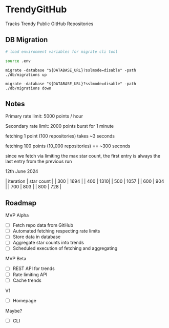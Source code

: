 # TrendyGitHub

Tracks Trendy Public GitHub Repositories

## DB Migration

```sh
# load environment variables for migrate cli tool

source .env
```

`migrate -database "${DATABASE_URL}?sslmode=disable" -path ./db/migrations up`

`migrate -database "${DATABASE_URL}?sslmode=disable" -path ./db/migrations down`

## Notes

Primary rate limit: 5000 points / hour

Secondary rate limit: 2000 points burst for 1 minute

fetching 1 point (100 repositories) takes ~3 seconds

fetching 100 points (10_000 repositories) == ~300 seconds

since we fetch via limiting the max star count, the first entry is always the
last entry from the previous run

12th June 2024

| iteration | star count |
| 300 | 1694 |
| 400 | 1310|
| 500 | 1057 |
| 600 | 904 |
| 700 | 803 |
| 800 | 728 |

## Roadmap

MVP Alpha

- [ ] Fetch repo data from GitHub
- [ ] Automated fetching respecting rate limits
- [ ] Store data in database
- [ ] Aggregate star counts into trends
- [ ] Scheduled execution of fetching and aggregating

MVP Beta

- [ ] REST API for trends
- [ ] Rate limiting API
- [ ] Cache trends

V1

- [ ] Homepage

Maybe?

- [ ] CLI
